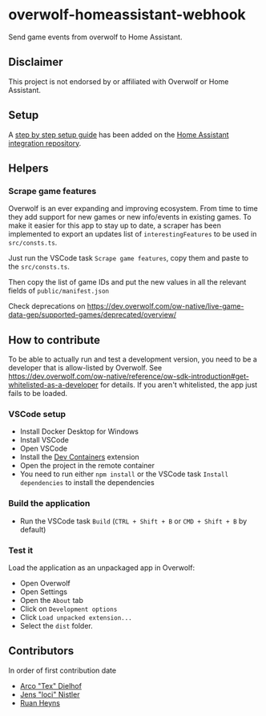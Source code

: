 # overwolf-homeassistant-webhook

Send game events from overwolf to Home Assistant.

## Disclaimer

This project is not endorsed by or affiliated with Overwolf or Home Assistant.

## Setup

A [step by step setup guide](https://github.com/lociii/homeassistant-overwolf-status/blob/main/info.md) has been added on the [Home Assistant integration repository](https://github.com/lociii/homeassistant-overwolf-status).

## Helpers

### Scrape game features

Overwolf is an ever expanding and improving ecosystem. From time to time they add support for new games or new info/events in existing games.
To make it easier for this app to stay up to date, a scraper has been implemented to export an updates list of `interestingFeatures` to be used in `src/consts.ts`.

Just run the VSCode task `Scrape game features`, copy them and paste to the `src/consts.ts`.

Then copy the list of game IDs and put the new values in all the relevant fields of `public/manifest.json`

Check deprecations on https://dev.overwolf.com/ow-native/live-game-data-gep/supported-games/deprecated/overview/

## How to contribute

To be able to actually run and test a development version, you need to be a developer that is allow-listed by Overwolf. See https://dev.overwolf.com/ow-native/reference/ow-sdk-introduction#get-whitelisted-as-a-developer for details. If you aren't whitelisted, the app just fails to be loaded.

### VSCode setup

-   Install Docker Desktop for Windows
-   Install VSCode
-   Open VSCode
-   Install the [Dev Containers](https://marketplace.visualstudio.com/items?itemName=ms-vscode-remote.remote-containers) extension
-   Open the project in the remote container
-   You need to run either `npm install` or the VSCode task `Install dependencies` to install the dependencies

### Build the application

-   Run the VSCode task `Build` (`CTRL + Shift + B` or `CMD + Shift + B` by default)

### Test it

Load the application as an unpackaged app in Overwolf:

-   Open Overwolf
-   Open Settings
-   Open the `About` tab
-   Click on `Development options`
-   Click `Load unpacked extension...`
-   Select the `dist` folder.

## Contributors

In order of first contribution date

-   [Arco "Tex" Dielhof](https://github.com/Arco-Dielhof)
-   [Jens "loci" Nistler](https://github.com/lociii)
-   [Ruan Heyns](https://github.com/RHeynsZa)
